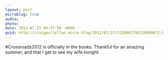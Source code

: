 ```yaml
---
layout: post
microblog: true
audio: 
photo: 
date: 2012-07-27 08:37:58 -0600
guid: http://craigmcclellan.micro.blog/2012/07/27/t228861795320860672.html
---
```

#Crossroads2012 is officially in the books. Thankful for an amazing summer, and that I get to see my wife tonight.
